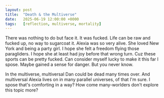 ```yaml
---
layout: post
title:  "Death & the Multiverse"
date:   2025-06-19 12:00:00 +0000
tags:   [reflection, multiverse, mortality]
---
```


There was nothing to do but face it. It was fucked. Life can be raw and fucked up, no way to sugarcoat it. Alexia was so very alive. She loved New York and being a party girl. I hope she felt a freedom flying those paragliders. I hope she at least had joy before that wrong turn. Cuz these sports can be pretty fucked. Can consider myself lucky to make it this far I spose. Maybe gained a sense for danger. But you never know.

In the multiverse, multiversal Dan could be dead many times over. And multiversal Alexia lives on in many parallel universes, of that I'm sure. I spose that's comforting in a way? How come many-worlders don't explore this topic more?
